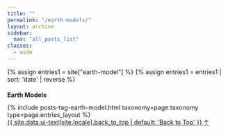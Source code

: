 ```yaml
---
title: ""
permalink: "/earth-models/"
layout: archive
sidebar:
  nav: "all_posts_list"
classes:
  - wide
---
```

 
{% assign entries1 = site["earth-model"] %}
{% assign entries1 = entries1 | sort: 'date' | reverse %}


<section id="earth-model" class="taxonomy__section">
<h2 class="archive__subtitle" style="font-size: 1em;">Earth Models</h2>
<div class="entries-{{ page.entries_layout | default: 'list' }}">
  {% include posts-tag-earth-model.html taxonomy=page.taxonomy type=page.entries_layout %}
</div>
<a href="#page-title" class="back-to-top">{{ site.data.ui-text[site.locale].back_to_top | default: 'Back to Top' }}
    &uarr;</a>
</section>

